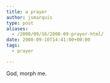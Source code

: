 ```yaml
---
title: a prayer
author: jsmarquis
type: post
aliases:
  - /2008/09/16/2008-09-prayer-html/
date: 2008-09-16T14:41:00+00:00
tags:
  - prayer

---
```

God, morph me.